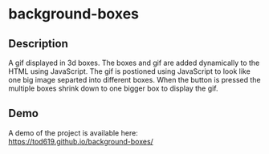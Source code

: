 # background-boxes

## Description

A gif displayed in 3d boxes. The boxes and gif are added dynamically to the HTML using JavaScript. The gif is postioned using JavaScript to look like one big image separted into different boxes.
When the button is pressed the multiple boxes shrink down to one bigger box to display the gif.

## Demo

A demo of the project is available here: https://tod619.github.io/background-boxes/

